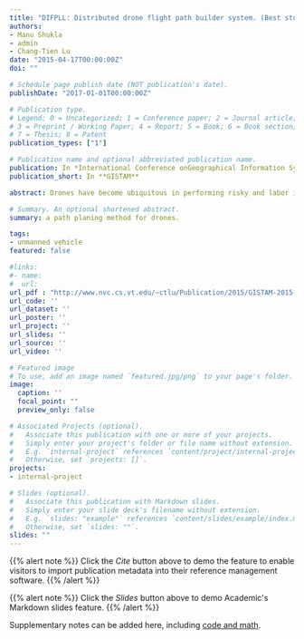 ```yaml
---
title: "DIFPLL: Distributed drone flight path builder system. (Best student paper)"
authors:
- Manu Shukla
- admin
- Chang-Tien Lu
date: "2015-04-17T00:00:00Z"
doi: ""

# Schedule page publish date (NOT publication's date).
publishDate: "2017-01-01T00:00:00Z"

# Publication type.
# Legend: 0 = Uncategorized; 1 = Conference paper; 2 = Journal article;
# 3 = Preprint / Working Paper; 4 = Report; 5 = Book; 6 = Book section;
# 7 = Thesis; 8 = Patent
publication_types: ["1"]

# Publication name and optional abbreviated publication name.
publication: In *International Conference onGeographical Information Systems Theory, Applications and Management*
publication_short: In **GISTAM**

abstract: Drones have become ubiquitous in performing risky and labor intensive areal tasks cheaply and safely. To allow them to be autonomous, their flight plan needs to be pre-built for them. Existing works do not precalculate flight paths but instead focus on navigation through camera based image processing techniques, genetic or geometric algorithms to guide the drone during flight. That makes flight navigation complex and risky. In this paper we present automated flight plan builder DIFPL which pre-builds flight plans for drones to survey a large area. The flight plans are built for subregions and fed into drones which allow them to navigate autonomously. DIFPL employs distributed paradigm on Hadoop MapReduce framework. Distribution is achieved by processing sections or subregions in parallel. Experiments performed with network and elevation datasets validate the efficiency of DIFPL in building optimal flight plans.

# Summary. An optional shortened abstract.
summary: a path planing method for drones.

tags:
- unmanned vehicle
featured: false

#links:
#- name:
#  url:
url_pdf : "http://www.nvc.cs.vt.edu/~ctlu/Publication/2015/GISTAM-2015-Proceedings.pdf"
url_code: ''
url_dataset: ''
url_poster: ''
url_project: ''
url_slides: ''
url_source: ''
url_video: ''

# Featured image
# To use, add an image named `featured.jpg/png` to your page's folder.
image:
  caption: ''
  focal_point: ""
  preview_only: false

# Associated Projects (optional).
#   Associate this publication with one or more of your projects.
#   Simply enter your project's folder or file name without extension.
#   E.g. `internal-project` references `content/project/internal-project/index.md`.
#   Otherwise, set `projects: []`.
projects:
- internal-project

# Slides (optional).
#   Associate this publication with Markdown slides.
#   Simply enter your slide deck's filename without extension.
#   E.g. `slides: "example"` references `content/slides/example/index.md`.
#   Otherwise, set `slides: ""`.
slides: ""
---
```


{{% alert note %}}
Click the *Cite* button above to demo the feature to enable visitors to import publication metadata into their reference management software.
{{% /alert %}}

{{% alert note %}}
Click the *Slides* button above to demo Academic's Markdown slides feature.
{{% /alert %}}

Supplementary notes can be added here, including [code and math](https://sourcethemes.com/academic/docs/writing-markdown-latex/).
